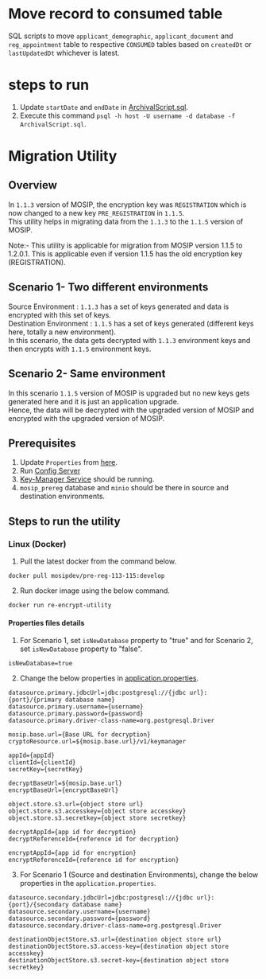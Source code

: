 # Move record to consumed table
SQL scripts to move `applicant_demographic`, `applicant_document` and `reg_appointment` table to respective `CONSUMED`
tables based on `createdDt` or `lastUpdatedDt` whichever is latest.

# steps to run
1. Update `startDate` and `endDate` in [ArchivalScript.sql](../db_scripts/ArchivalScript.sql).
2. Execute this command `psql -h host -U username -d database -f ArchivalScript.sql`.

# Migration Utility

## Overview
In `1.1.3` version of MOSIP, the encryption key was `REGISTRATION` which is now changed to a new key `PRE_REGISTRATION` in `1.1.5`. <br />
This utility helps in migrating data from the `1.1.3` to the `1.1.5` version of MOSIP.

Note:- This utility is applicable for migration from MOSIP version 1.1.5 to 1.2.0.1. This is applicable even if version 1.1.5 has the old encryption key (REGISTRATION).

## Scenario 1- Two different environments 

Source Environment :  `1.1.3` has a set of keys generated and data is encrypted with this set of keys. <br />
Destination Environment :  `1.1.5` has a set of keys generated (different keys here, totally a new environment). <br />
In this scenario, the data gets decrypted with `1.1.3` environment keys and then encrypts with `1.1.5` environment keys. <br />

## Scenario 2- Same environment 

In this scenario `1.1.5` version of MOSIP is upgraded but no new keys gets generated here and it is just an application upgrade. <br />
Hence, the data will be decrypted with the upgraded version of MOSIP and encrypted with the upgraded version of MOSIP. <br />

## Prerequisites
1. Update `Properties` from [here](https://github.com/mosip/mosip-config/blob/develop1-v3/pre-reg-113-115-application-default.properties).
2. Run [Config Server](https://oss.sonatype.org/service/local/repositories/snapshots/content/io/mosip/kernel/kernel-config-server/1.2.0-SNAPSHOT/kernel-config-server-1.2.0-20201016.134941-57.jar)
3. [Key-Manager Service](https://docs.mosip.io/1.2.0/modules/keymanager) should be running.
4. `mosip_prereg` database and `minio` should be there in source and destination environments.

## Steps to run the utility

### Linux (Docker) 

1. Pull the latest docker from the command below.

```
docker pull mosipdev/pre-reg-113-115:develop
```
2. Run docker image using the below command.
```
docker run re-encrypt-utility
```

#### Properties files details

1. For Scenario 1, set `isNewDatabase` property to "true" and for Scenario 2, set `isNewDatabase` property to "false".
```
isNewDatabase=true
```
2. Change the below properties in [application.properties](https://github.com/kameshsr/re-encrypt-utility/blob/master/src/main/resources/application.properties).

```
datasource.primary.jdbcUrl=jdbc:postgresql://{jdbc url}:{port}/{primary database name}
datasource.primary.username={username}
datasource.primary.password={password}
datasource.primary.driver-class-name=org.postgresql.Driver

mosip.base.url={Base URL for decryption}
cryptoResource.url=${mosip.base.url}/v1/keymanager

appId={appId}
clientId={clientId}
secretKey={secretKey}

decryptBaseUrl=${mosip.base.url}
encryptBaseUrl={encryptBaseUrl}

object.store.s3.url={object store url}
object.store.s3.accesskey={object store accesskey}
object.store.s3.secretkey={object store secretkey}

decryptAppId={app id for decryption}
decryptReferenceId={reference id for decryption}

encryptAppId={app id for encryption}
encryptReferenceId={reference id for encryption}

```

3. For Scenario 1 (Source and destination Environments), change the below properties in the `application.properties`.
```
datasource.secondary.jdbcUrl=jdbc:postgresql://{jdbc url}:{port}/{secondary database name}
datasource.secondary.username={username}
datasource.secondary.password={password}
datasource.secondary.driver-class-name=org.postgresql.Driver

destinationObjectStore.s3.url={destination object store url}
destinationObjectStore.s3.access-key={destination object store accesskey}
destinationObjectStore.s3.secret-key={destination object store secretkey}
```
